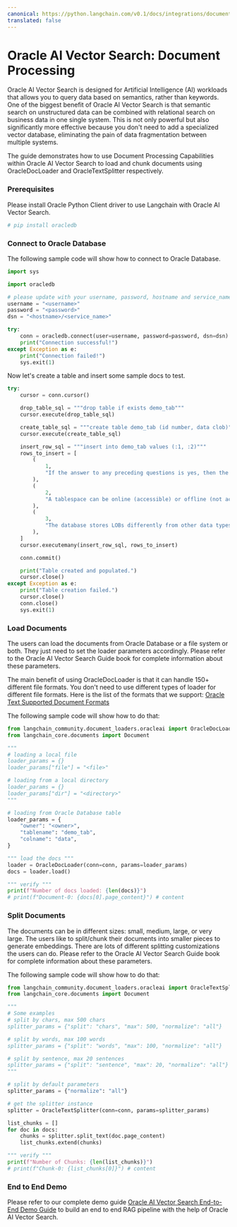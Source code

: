 ```yaml
---
canonical: https://python.langchain.com/v0.1/docs/integrations/document_loaders/oracleai
translated: false
---
```


# Oracle AI Vector Search: Document Processing

Oracle AI Vector Search is designed for Artificial Intelligence (AI) workloads that allows you to query data based on semantics, rather than keywords. One of the biggest benefit of Oracle AI Vector Search is that semantic search on unstructured data can be combined with relational search on business data in one single system. This is not only powerful but also significantly more effective because you don't need to add a specialized vector database, eliminating the pain of data fragmentation between multiple systems.

The guide demonstrates how to use Document Processing Capabilities within Oracle AI Vector Search to load and chunk documents using OracleDocLoader and OracleTextSplitter respectively.

### Prerequisites

Please install Oracle Python Client driver to use Langchain with Oracle AI Vector Search.

```python
# pip install oracledb
```

### Connect to Oracle Database

The following sample code will show how to connect to Oracle Database.

```python
import sys

import oracledb

# please update with your username, password, hostname and service_name
username = "<username>"
password = "<password>"
dsn = "<hostname>/<service_name>"

try:
    conn = oracledb.connect(user=username, password=password, dsn=dsn)
    print("Connection successful!")
except Exception as e:
    print("Connection failed!")
    sys.exit(1)
```

Now let's create a table and insert some sample docs to test.

```python
try:
    cursor = conn.cursor()

    drop_table_sql = """drop table if exists demo_tab"""
    cursor.execute(drop_table_sql)

    create_table_sql = """create table demo_tab (id number, data clob)"""
    cursor.execute(create_table_sql)

    insert_row_sql = """insert into demo_tab values (:1, :2)"""
    rows_to_insert = [
        (
            1,
            "If the answer to any preceding questions is yes, then the database stops the search and allocates space from the specified tablespace; otherwise, space is allocated from the database default shared temporary tablespace.",
        ),
        (
            2,
            "A tablespace can be online (accessible) or offline (not accessible) whenever the database is open.\nA tablespace is usually online so that its data is available to users. The SYSTEM tablespace and temporary tablespaces cannot be taken offline.",
        ),
        (
            3,
            "The database stores LOBs differently from other data types. Creating a LOB column implicitly creates a LOB segment and a LOB index. The tablespace containing the LOB segment and LOB index, which are always stored together, may be different from the tablespace containing the table.\nSometimes the database can store small amounts of LOB data in the table itself rather than in a separate LOB segment.",
        ),
    ]
    cursor.executemany(insert_row_sql, rows_to_insert)

    conn.commit()

    print("Table created and populated.")
    cursor.close()
except Exception as e:
    print("Table creation failed.")
    cursor.close()
    conn.close()
    sys.exit(1)
```

### Load Documents

The users can load the documents from Oracle Database or a file system or both. They just need to set the loader parameters accordingly. Please refer to the Oracle AI Vector Search Guide book for complete information about these parameters.

The main benefit of using OracleDocLoader is that it can handle 150+ different file formats. You don't need to use different types of loader for different file formats. Here is the list of the formats that we support: [Oracle Text Supported Document Formats](https://docs.oracle.com/en/database/oracle/oracle-database/23/ccref/oracle-text-supported-document-formats.html)

The following sample code will show how to do that:

```python
from langchain_community.document_loaders.oracleai import OracleDocLoader
from langchain_core.documents import Document

"""
# loading a local file
loader_params = {}
loader_params["file"] = "<file>"

# loading from a local directory
loader_params = {}
loader_params["dir"] = "<directory>"
"""

# loading from Oracle Database table
loader_params = {
    "owner": "<owner>",
    "tablename": "demo_tab",
    "colname": "data",
}

""" load the docs """
loader = OracleDocLoader(conn=conn, params=loader_params)
docs = loader.load()

""" verify """
print(f"Number of docs loaded: {len(docs)}")
# print(f"Document-0: {docs[0].page_content}") # content
```

### Split Documents

The documents can be in different sizes: small, medium, large, or very large. The users like to split/chunk their documents into smaller pieces to generate embeddings. There are lots of different splitting customizations the users can do. Please refer to the Oracle AI Vector Search Guide book for complete information about these parameters.

The following sample code will show how to do that:

```python
from langchain_community.document_loaders.oracleai import OracleTextSplitter
from langchain_core.documents import Document

"""
# Some examples
# split by chars, max 500 chars
splitter_params = {"split": "chars", "max": 500, "normalize": "all"}

# split by words, max 100 words
splitter_params = {"split": "words", "max": 100, "normalize": "all"}

# split by sentence, max 20 sentences
splitter_params = {"split": "sentence", "max": 20, "normalize": "all"}
"""

# split by default parameters
splitter_params = {"normalize": "all"}

# get the splitter instance
splitter = OracleTextSplitter(conn=conn, params=splitter_params)

list_chunks = []
for doc in docs:
    chunks = splitter.split_text(doc.page_content)
    list_chunks.extend(chunks)

""" verify """
print(f"Number of Chunks: {len(list_chunks)}")
# print(f"Chunk-0: {list_chunks[0]}") # content
```

### End to End Demo

Please refer to our complete demo guide [Oracle AI Vector Search End-to-End Demo Guide](https://github.com/langchain-ai/langchain/tree/master/cookbook/oracleai_demo.md) to build an end to end RAG pipeline with the help of Oracle AI Vector Search.